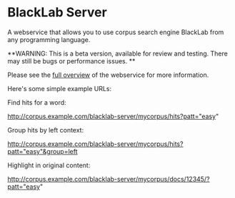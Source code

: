BlackLab Server
===============

A webservice that allows you to use corpus search engine BlackLab from any programming language.

**WARNING: This is a beta version, available for review and testing. There may still be bugs or performance issues. **

Please see the [full overview](http://inl.github.io/BlackLab/blacklab-server-overview.html) of the webservice for more information.

Here's some simple example URLs:

Find hits for a word:

  http://corpus.example.com/blacklab-server/mycorpus/hits?patt="easy"

Group hits by left context:

  http://corpus.example.com/blacklab-server/mycorpus/hits?patt="easy"&group=left

Highlight in original content:

  http://corpus.example.com/blacklab-server/mycorpus/docs/12345/?patt="easy"

